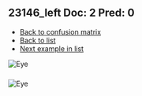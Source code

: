 ## 23146_left Doc: 2 Pred: 0
- [Back to confusion matrix](https://github.com/juliandewit/kaggle_retinopathy/blob/master/matrix.md)
- [Back to list](https://github.com/juliandewit/kaggle_retinopathy/blob/master/lists/20/list.md)
- [Next example in list](https://github.com/juliandewit/kaggle_retinopathy/blob/master/lists/20/23/2315_right.md)

![Eye](https://retinopaty.blob.core.windows.net/size1024/23146_left_2.jpeg)

### 

![Eye]()
